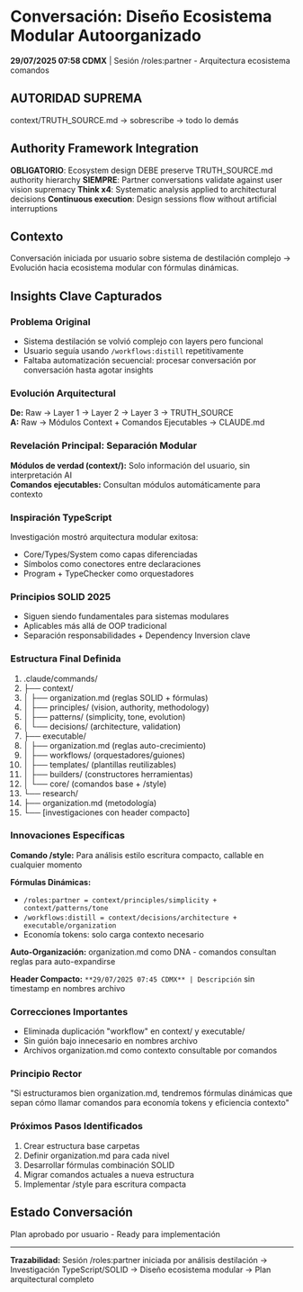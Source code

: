 # Conversación: Diseño Ecosistema Modular Autoorganizado

**29/07/2025 07:58 CDMX** | Sesión /roles:partner - Arquitectura ecosistema comandos

## AUTORIDAD SUPREMA
context/TRUTH_SOURCE.md → sobrescribe → todo lo demás

## Authority Framework Integration
**OBLIGATORIO**: Ecosystem design DEBE preserve TRUTH_SOURCE.md authority hierarchy
**SIEMPRE**: Partner conversations validate against user vision supremacy
**Think x4**: Systematic analysis applied to architectural decisions
**Continuous execution**: Design sessions flow without artificial interruptions

## Contexto
Conversación iniciada por usuario sobre sistema de destilación complejo → Evolución hacia ecosistema modular con fórmulas dinámicas.

## Insights Clave Capturados

### Problema Original
- Sistema destilación se volvió complejo con layers pero funcional
- Usuario seguía usando `/workflows:distill` repetitivamente 
- Faltaba automatización secuencial: procesar conversación por conversación hasta agotar insights

### Evolución Arquitectural
**De:** Raw → Layer 1 → Layer 2 → Layer 3 → TRUTH_SOURCE  
**A:** Raw → Módulos Context + Comandos Ejecutables → CLAUDE.md

### Revelación Principal: Separación Modular
**Módulos de verdad (context/):** Solo información del usuario, sin interpretación AI  
**Comandos ejecutables:** Consultan módulos automáticamente para contexto

### Inspiración TypeScript
Investigación mostró arquitectura modular exitosa:
- Core/Types/System como capas diferenciadas
- Símbolos como conectores entre declaraciones
- Program + TypeChecker como orquestadores

### Principios SOLID 2025
- Siguen siendo fundamentales para sistemas modulares
- Aplicables más allá de OOP tradicional
- Separación responsabilidades + Dependency Inversion clave

### Estructura Final Definida
1. .claude/commands/
2. ├── context/
3. │   ├── organization.md (reglas SOLID + fórmulas)
4. │   ├── principles/ (vision, authority, methodology)
5. │   ├── patterns/ (simplicity, tone, evolution)
6. │   └── decisions/ (architecture, validation)
7. ├── executable/
8. │   ├── organization.md (reglas auto-crecimiento)
9. │   ├── workflows/ (orquestadores/guiones)
10. │   ├── templates/ (plantillas reutilizables)
11. │   ├── builders/ (constructores herramientas)
12. │   └── core/ (comandos base + /style)
13. └── research/
14. ├── organization.md (metodología)
15. └── [investigaciones con header compacto]

### Innovaciones Específicas

**Comando /style:** Para análisis estilo escritura compacto, callable en cualquier momento

**Fórmulas Dinámicas:** 
- `/roles:partner = context/principles/simplicity + context/patterns/tone`
- `/workflows:distill = context/decisions/architecture + executable/organization`
- Economía tokens: solo carga contexto necesario

**Auto-Organización:** organization.md como DNA - comandos consultan reglas para auto-expandirse

**Header Compacto:** `**29/07/2025 07:45 CDMX** | Descripción` sin timestamp en nombres archivo

### Correcciones Importantes
- Eliminada duplicación "workflow" en context/ y executable/
- Sin guión bajo innecesario en nombres archivo
- Archivos organization.md como contexto consultable por comandos

### Principio Rector
"Si estructuramos bien organization.md, tendremos fórmulas dinámicas que sepan cómo llamar comandos para economía tokens y eficiencia contexto"

### Próximos Pasos Identificados
1. Crear estructura base carpetas
2. Definir organization.md para cada nivel
3. Desarrollar fórmulas combinación SOLID
4. Migrar comandos actuales a nueva estructura
5. Implementar /style para escritura compacta

## Estado Conversación
Plan aprobado por usuario - Ready para implementación

---
**Trazabilidad:** Sesión /roles:partner iniciada por análisis destilación → Investigación TypeScript/SOLID → Diseño ecosistema modular → Plan arquitectural completo